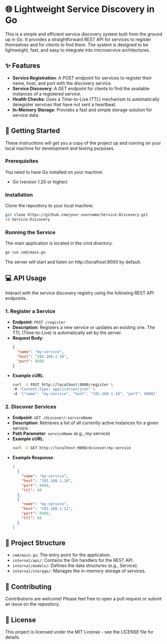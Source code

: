 # 🌐 Lightweight Service Discovery in Go

This is a simple and efficient service discovery system built from the ground up in Go. It provides a straightforward REST API for services to register themselves and for clients to find them. The system is designed to be lightweight, fast, and easy to integrate into microservice architectures.

## ✨ Features

- **Service Registration**: A POST endpoint for services to register their name, host, and port with the discovery service.
- **Service Discovery**: A GET endpoint for clients to find the available instances of a registered service.
- **Health Checks**: Uses a Time-to-Live (TTL) mechanism to automatically deregister services that have not sent a heartbeat.
- **In-Memory Storage**: Provides a fast and simple storage solution for service data.

## 🚀 Getting Started

These instructions will get you a copy of the project up and running on your local machine for development and testing purposes.

### Prerequisites

You need to have Go installed on your machine.

- Go (version 1.20 or higher)

### Installation

Clone the repository to your local machine.

```bash
git clone https://github.com/your-username/Service-Discovery.git
cd Service-Discovery
```

### Running the Service

The main application is located in the cmd directory.

```bash
go run cmd/main.go
```

The server will start and listen on http://localhost:9000 by default.

## 💻 API Usage

Interact with the service discovery registry using the following REST API endpoints.

### 1. Register a Service

- **Endpoint**: `POST /register`
- **Description**: Registers a new service or updates an existing one. The TTL (Time-to-Live) is automatically set by the server.
- **Request Body**:
  ```json
  {
    "name": "my-service",
    "host": "192.168.1.10",
    "port": 8080
  }
  ```
- **Example cURL**:
  ```bash
  curl -X POST http://localhost:9000/register \
  -H "Content-Type: application/json" \
  -d '{"name": "my-service", "host": "192.168.1.10", "port": 8080}'
  ```

### 2. Discover Services

- **Endpoint**: `GET /discover/:serviceName`
- **Description**: Retrieves a list of all currently active instances for a given service.
- **Path Parameter**: `serviceName` (e.g., my-service)
- **Example cURL**:
  ```bash
  curl -X GET http://localhost:9000/discover/my-service
  ```
- **Example Response**:
  ```json
  [
    {
      "name": "my-service",
      "host": "192.168.1.10",
      "port": 8080,
      "ttl": 60
    },
    {
      "name": "my-service",
      "host": "192.168.1.11",
      "port": 8080,
      "ttl": 60
    }
  ]
  ```

## 📂 Project Structure

- `cmd/main.go`: The entry point for the application.
- `internal/api/`: Contains the Gin handlers for the REST API.
- `internal/models/`: Defines the data structures (e.g., Service).
- `internal/storage/`: Manages the in-memory storage of services.

## 👋 Contributing

Contributions are welcome! Please feel free to open a pull request or submit an issue on the repository.

## 📜 License

This project is licensed under the MIT License - see the LICENSE file for details.